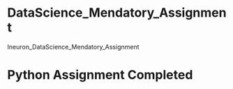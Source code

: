 # DataScience_Mendatory_Assignment
Ineuron_DataScience_Mendatory_Assignment



# Python Assignment Completed
